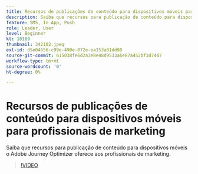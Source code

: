 ```yaml
---
title: Recursos de publicações de conteúdo para dispositivos móveis para profissionais de marketing
description: Saiba que recursos para publicação de conteúdo para dispositivos móveis o Adobe Journey Optimizer oferece aos profissionais de marketing.
feature: SMS, In App, Push
role: Leader, User
level: Beginner
kt: 10169
thumbnail: 342102.jpeg
exl-id: d5e04656-c99e-490e-872e-ea153a81dd98
source-git-commit: 615038fe6d2a3e8e48d9533a6e87a452bf3d7447
workflow-type: tm+mt
source-wordcount: '0'
ht-degree: 0%

---
```


# Recursos de publicações de conteúdo para dispositivos móveis para profissionais de marketing

Saiba que recursos para publicação de conteúdo para dispositivos móveis o Adobe Journey Optimizer oferece aos profissionais de marketing.

>[!VIDEO](https://video.tv.adobe.com/v/342102?quality=12&learn=on)
